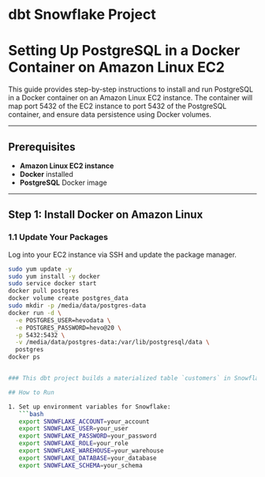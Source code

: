 # dbt Snowflake Project

# Setting Up PostgreSQL in a Docker Container on Amazon Linux EC2

This guide provides step-by-step instructions to install and run PostgreSQL in a Docker container on an Amazon Linux EC2 instance. The container will map port 5432 of the EC2 instance to port 5432 of the PostgreSQL container, and ensure data persistence using Docker volumes.

---

## Prerequisites

- **Amazon Linux EC2 instance**
- **Docker** installed
- **PostgreSQL** Docker image

---

## Step 1: Install Docker on Amazon Linux

### 1.1 Update Your Packages

Log into your EC2 instance via SSH and update the package manager.

```bash
sudo yum update -y
sudo yum install -y docker
sudo service docker start
docker pull postgres
docker volume create postgres_data
sudo mkdir -p /media/data/postgres-data
docker run -d \
  -e POSTGRES_USER=hevodata \
  -e POSTGRES_PASSWORD=hevo@20 \
  -p 5432:5432 \
  -v /media/data/postgres-data:/var/lib/postgresql/data \
  postgres
docker ps


### This dbt project builds a materialized table `customers` in Snowflake.

## How to Run

1. Set up environment variables for Snowflake:
   ```bash
   export SNOWFLAKE_ACCOUNT=your_account
   export SNOWFLAKE_USER=your_user
   export SNOWFLAKE_PASSWORD=your_password
   export SNOWFLAKE_ROLE=your_role
   export SNOWFLAKE_WAREHOUSE=your_warehouse
   export SNOWFLAKE_DATABASE=your_database
   export SNOWFLAKE_SCHEMA=your_schema
